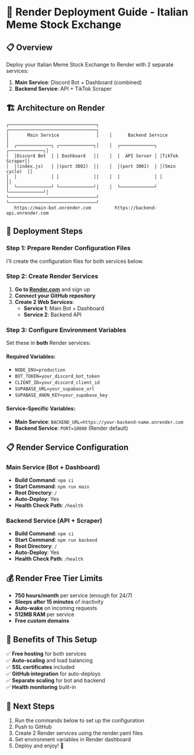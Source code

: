 # 🎯 Render Deployment Guide - Italian Meme Stock Exchange

## 📋 Overview
Deploy your Italian Meme Stock Exchange to Render with 2 separate services:
1. **Main Service**: Discord Bot + Dashboard (combined)
2. **Backend Service**: API + TikTok Scraper

## 🏗️ Architecture on Render
```
┌─────────────────────────────────┐    ┌─────────────────────────────────┐
│       Main Service              │    │      Backend Service            │
│  ┌─────────────┐ ┌─────────────┐│    │  ┌─────────────┐ ┌─────────────┐│
│  │Discord Bot  │ │ Dashboard   ││    │  │  API Server │ │TikTok Scraper││
│  │(index.js)   │ │(port 3002)  ││    │  │(port 3001)  │ │(5min cycle)  ││
│  │             │ │             ││    │  │             │ │              ││
│  └─────────────┘ └─────────────┘│    │  └─────────────┘ └─────────────┘│
└─────────────────────────────────┘    └─────────────────────────────────┘
   https://main-bot.onrender.com         https://backend-api.onrender.com
```

## 🚀 Deployment Steps

### Step 1: Prepare Render Configuration Files

I'll create the configuration files for both services below.

### Step 2: Create Render Services

1. **Go to [Render.com](https://render.com)** and sign up
2. **Connect your GitHub repository**
3. **Create 2 Web Services**:
   - **Service 1**: Main Bot + Dashboard
   - **Service 2**: Backend API

### Step 3: Configure Environment Variables

Set these in **both** Render services:

#### Required Variables:
- `NODE_ENV=production`
- `BOT_TOKEN=your_discord_bot_token`
- `CLIENT_ID=your_discord_client_id`
- `SUPABASE_URL=your_supabase_url`
- `SUPABASE_ANON_KEY=your_supabase_key`

#### Service-Specific Variables:
- **Main Service**: `BACKEND_URL=https://your-backend-name.onrender.com`
- **Backend Service**: `PORT=10000` (Render default)

## 📋 Render Service Configuration

### Main Service (Bot + Dashboard)
- **Build Command**: `npm ci`
- **Start Command**: `npm run main`
- **Root Directory**: `/`
- **Auto-Deploy**: Yes
- **Health Check Path**: `/health`

### Backend Service (API + Scraper)
- **Build Command**: `npm ci`
- **Start Command**: `npm run backend`
- **Root Directory**: `/`
- **Auto-Deploy**: Yes
- **Health Check Path**: `/health`

## 💰 Render Free Tier Limits
- **750 hours/month** per service (enough for 24/7)
- **Sleeps after 15 minutes** of inactivity
- **Auto-wake** on incoming requests
- **512MB RAM** per service
- **Free custom domains**

## 🔧 Benefits of This Setup
✅ **Free hosting** for both services  
✅ **Auto-scaling** and load balancing  
✅ **SSL certificates** included  
✅ **GitHub integration** for auto-deploys  
✅ **Separate scaling** for bot and backend  
✅ **Health monitoring** built-in  

## 🎯 Next Steps
1. Run the commands below to set up the configuration
2. Push to GitHub
3. Create 2 Render services using the render.yaml files
4. Set environment variables in Render dashboard
5. Deploy and enjoy! 🚀
